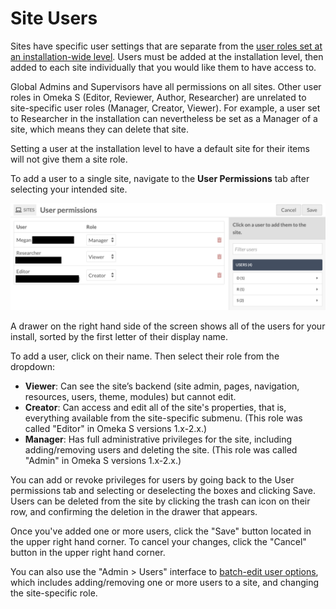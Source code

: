 # Site Users

Sites have specific user settings that are separate from the [user roles set at an installation-wide level](../admin/users.md). Users must be added at the installation level, then added to each site individually that you would like them to have access to. 

Global Admins and Supervisors have all permissions on all sites. Other user roles in Omeka S (Editor, Reviewer, Author, Researcher) are unrelated to site-specific user roles (Manager, Creator, Viewer). For example, a user set to Researcher in the installation can nevertheless be set as a Manager of a site, which means they can delete that site. 

Setting a user at the installation level to have a default site for their items will not give them a site role. 

To add a user to a single site, navigate to the **User Permissions** tab after selecting your intended site.

![User permissions tab with no added users and an alphabetical directory on the right](../sites/sitesfiles/sites_users.png)

A drawer on the right hand side of the screen shows all of the users for your install, sorted by the first letter of their display name. 

To add a user, click on their name. Then select their role from the dropdown:

* **Viewer**: Can see the site’s backend (site admin, pages, navigation, resources, users, theme, modules) but cannot edit.
* **Creator**: Can access and edit all of the site's properties, that is, everything available from the site-specific submenu. (This role was called "Editor" in Omeka S versions 1.x-2.x.)
* **Manager**: Has full administrative privileges for the site, including adding/removing users and deleting the site. (This role was called "Admin" in Omeka S versions 1.x-2.x.)

You can add or revoke privileges for users by going back to the User permissions tab and selecting or deselecting the boxes and clicking Save. Users can be deleted from the site by clicking the trash can icon on their row, and confirming the deletion in the drawer that appears.

Once you've added one or more users, click the "Save" button located in the upper right hand corner. To cancel your changes, click the "Cancel" button in the upper right hand corner. 

You can also use the "Admin > Users" interface to [batch-edit user options](../admin/users.md#batch-edit-users), which includes adding/removing one or more users to a site, and changing the site-specific role.